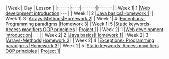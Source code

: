 
| Week   | Day | Lesson |
|:-----:|:---:|:------:|:------:|
| Week 1| 1   |[Web development introduction](https://github.com/Tuwaiq-Academy-Training/Java-Web-Development-Introduction)|--- |
| Week 1| 2   |[Java basics](https://github.com/Tuwaiq-Academy-Training/Java-Basics)|[Homework 1](https://github.com/Tuwaiq-Academy-Training/Java-Homework-1)|
| Week 1| 3   |[Arrays-Methods](https://github.com/Tuwaiq-Academy-Training/Java-Arrays-Methods)|[Homework 2](https://github.com/Tuwaiq-Academy-Training/Java-Homework-2)|
| Week 1| 4   |[Exceptions- Programming paradigms ](https://github.com/Tuwaiq-Academy-Training/Java-Exceptions-Programming-Paradigms)|[Homework 3](https://github.com/Tuwaiq-Academy-Training/Java-Homework-3)|
| Week 1| 5   |[Static keywords-Access modifiers  OOP principles](https://github.com/Tuwaiq-Academy-Training/Java-Static-keywords-Access-modifiers-OOP-principles) | [Project 1](https://github.com/Tuwaiq-Java/week-01-day-05-hw)|
| Week 2| 1   |[Web development introduction](https://github.com/Tuwaiq-Academy-Training/Java-Web-Development-Introduction)|--- |
| Week 2| 2   |[Java basics](https://github.com/Tuwaiq-Academy-Training/Java-Basics)|[Homework 1](https://github.com/Tuwaiq-Academy-Training/Java-Homework-1)|
| Week 2| 3   |[Arrays-Methods](https://github.com/Tuwaiq-Academy-Training/Java-Arrays-Methods)|[Homework 2](https://github.com/Tuwaiq-Academy-Training/Java-Homework-2)|
| Week 2| 4   |[Exceptions- Programming paradigms ](https://github.com/Tuwaiq-Academy-Training/Java-Exceptions-Programming-Paradigms)|[Homework 3](https://github.com/Tuwaiq-Academy-Training/Java-Homework-3)|
| Week 2| 5   |[Static keywords-Access modifiers  OOP principles](https://github.com/Tuwaiq-Academy-Training/Java-Static-keywords-Access-modifiers-OOP-principles) | [Project 1](https://github.com/Tuwaiq-Java/week-01-day-05-hw)|
